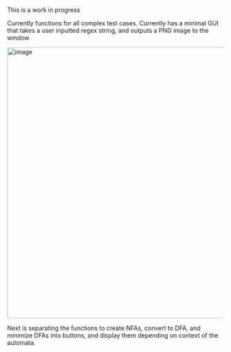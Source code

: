 This is a work in progress

Currently functions for all complex test cases. Currently has a minimal GUI that takes a user inputted regex string, and outputs a PNG image to the window


<img width="802" height="632" alt="image" src="https://github.com/user-attachments/assets/f36902d1-d2a7-42a3-bea6-db660049b4c5" />


Next is separating the functions to create NFAs, convert to DFA, and minimize DFAs into buttons, and display them depending on context of the automata.

